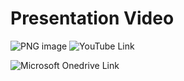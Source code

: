 # Presentation Video

![PNG image](https://user-images.githubusercontent.com/96676964/210149457-482a01ba-b065-471b-9213-f512093fe205.png)
![YouTube Link]() </br>

![Microsoft Onedrive Link]() </br>
